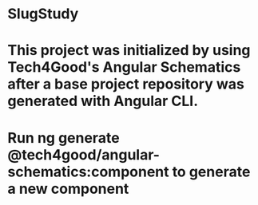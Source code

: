 # SlugStudy
# This project was initialized by using Tech4Good's Angular Schematics after a base project repository was generated with Angular CLI. 
# Run ng generate @tech4good/angular-schematics:component <name> to generate a new component 
